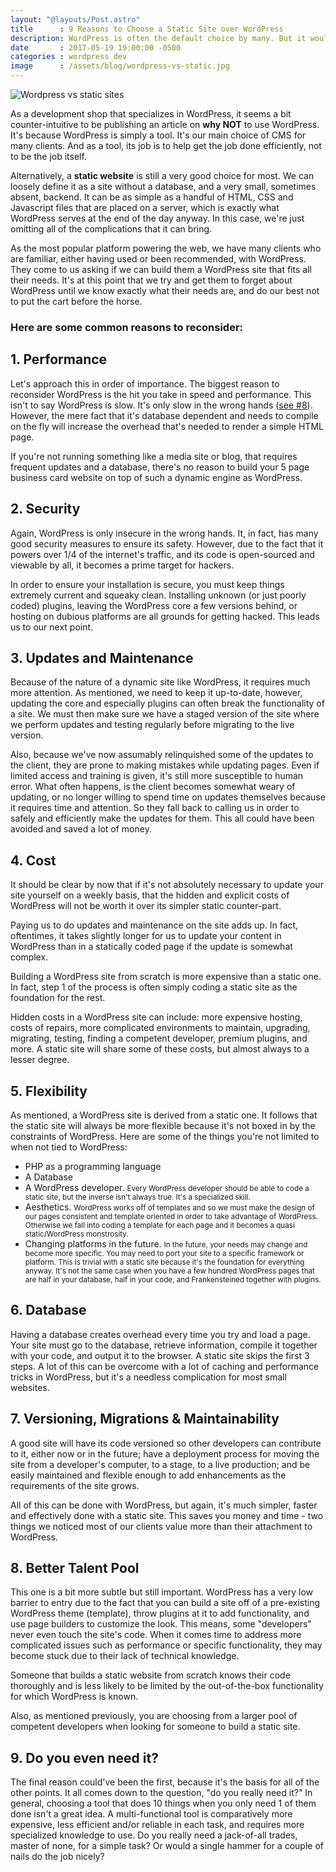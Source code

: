 ```yaml
---
layout: "@layouts/Post.astro"
title      : 9 Reasons to Choose a Static Site over WordPress
description: WordPress is often the default choice by many. But it would do them some good to enumerate just why exactly they're choosing WordPress over a simpler static website.
date       : 2017-05-19 19:00:00 -0500
categories : wordpress dev
image      : /assets/blog/wordpress-vs-static.jpg
---
```


![Wordpress vs static sites](/assets/blog/wordpress-vs-static.jpg)

As a development shop that specializes in WordPress, it seems a bit counter-intuitive to be publishing an article on **why NOT** to use WordPress. It's because WordPress is simply a tool. It's our main choice of CMS for many clients. And as a tool, its job is to help get the job done efficiently, not to be the job itself.

Alternatively, a **static website** is still a very good choice for most. We can loosely define it as a site without a database, and a very small, sometimes absent, backend. It can be as simple as a handful of HTML, CSS and Javascript files that are placed on a server, which is exactly what WordPress serves at the end of the day anyway. In this case, we're just omitting all of the complications that it can bring.

As the most popular platform powering the web, we have many clients who are familiar, either having used or been recommended, with WordPress. They come to us asking if we can build them a WordPress site that fits all their needs. It's at this point that we try and get them to forget about WordPress until we know exactly what their needs are, and do our best not to put the cart before the horse.

### Here are some common reasons to reconsider:

## 1. Performance

Let's approach this in order of importance. The biggest reason to reconsider WordPress is the hit you take in speed and performance. This isn't to say WordPress is slow. It's only slow in the wrong hands ([see #8](#8-better-talent-pool)). However, the mere fact that it's database dependent and needs to compile on the fly will increase the overhead that's needed to render a simple HTML page.

If you're not running something like a media site or blog, that requires frequent updates and a database, there's no reason to build your 5 page business card website on top of such a dynamic engine as WordPress.

## 2. Security

Again, WordPress is only insecure in the wrong hands. It, in fact, has many good security measures to ensure its safety. However, due to the fact that it powers over 1/4 of the internet's traffic, and its code is open-sourced and viewable by all, it becomes a prime target for hackers.

In order to ensure your installation is secure, you must keep things extremely current and squeaky clean. Installing unknown (or just poorly coded) plugins, leaving the WordPress core a few versions behind, or hosting on dubious platforms are all grounds for getting hacked. This leads us to our next point.

## 3. Updates and Maintenance

Because of the nature of a dynamic site like WordPress, it requires much more attention. As mentioned, we need to keep it up-to-date, however, updating the core and especially plugins can often break the functionality of a site. We must then make sure we have a staged version of the site where we perform updates and testing regularly before migrating to the live version.

Also, because we've now assumably relinquished some of the updates to the client, they are prone to making mistakes while updating pages. Even if limited access and training is given, it's still more susceptible to human error. What often happens, is the client becomes somewhat weary of updating, or no longer willing to spend time on updates themselves because it requires time and attention. So they fall back to calling us in order to safely and efficiently make the updates for them. This all could have been avoided and saved a lot of money.

## 4. Cost

It should be clear by now that if it's not absolutely necessary to update your site yourself on a weekly basis, that the hidden and explicit costs of WordPress will not be worth it over its simpler static counter-part.

Paying us to do updates and maintenance on the site adds up. In fact, oftentimes, it takes slightly longer for us to update your content in WordPress than in a statically coded page if the update is somewhat complex.

Building a WordPress site from scratch is more expensive than a static one. In fact, step 1 of the process is often simply coding a static site as the foundation for the rest.

Hidden costs in a WordPress site can include: more expensive hosting, costs of repairs, more complicated environments to maintain, upgrading, migrating, testing, finding a competent developer, premium plugins, and more. A static site will share some of these costs, but almost always to a lesser degree.

## 5. Flexibility

As mentioned, a WordPress site is derived from a static one. It follows that the static site will always be more flexible because it's not boxed in by the constraints of WordPress. Here are some of the things you're not limited to when not tied to WordPress:

- PHP as a programming language
- A Database
- A WordPress developer.
<small>Every WordPress developer should be able to code a static site, but the inverse isn't always true. It's a specialized skill.</small>
- Aesthetics.
<small>WordPress works off of templates and so we must make the design of our pages consistent and template oriented in order to take advantage of WordPress. Otherwise we fall into coding a template for each page and it becomes a quasi static/WordPress monstrosity.</small>
- Changing platforms in the future.
<small>In the future, your needs may change and become more specific. You may need to port your site to a specific framework or platform. This is trivial with a static site because it's the foundation for everything anyway. It's not the same case when you have a few hundred WordPress pages that are half in your database, half in your code, and Frankensteined together with plugins.</small>

## 6. Database

Having a database creates overhead every time you try and load a page. Your site must go to the database, retrieve information, compile it together with your code, and output it to the browser. A static site skips the first 3 steps. A lot of this can be overcome with a lot of caching and performance tricks in WordPress, but it's a needless complication for most small websites.

## 7. Versioning, Migrations & Maintainability

A good site will have its code versioned so other developers can contribute to it, either now or in the future; have a deployment process for moving the site from a developer's computer, to a stage, to a live production; and be easily maintained and flexible enough to add enhancements as the requirements of the site grows.

All of this can be done with WordPress, but again, it's much simpler, faster and effectively done with a static site. This saves you money and time - two things we noticed most of our clients value more than their attachment to WordPress.

## 8. Better Talent Pool

This one is a bit more subtle but still important. WordPress has a very low barrier to entry due to the fact that you can build a site off of a pre-existing WordPress theme (template), throw plugins at it to add functionality, and use page builders to customize the look. This means, some "developers" never even touch the site's code. When it comes time to address more complicated issues such as performance or specific functionality, they may become stuck due to their lack of technical knowledge.

Someone that builds a static website from scratch knows their code thoroughly and is less likely to be limited by the out-of-the-box functionality for which WordPress is known.

Also, as mentioned previously, you are choosing from a larger pool of competent developers when looking for someone to build a static site.

## 9. Do you even need it?

The final reason could've been the first, because it's the basis for all of the other points. It all comes down to the question, "do you really need it?" In general, choosing a tool that does 10 things when you only need 1 of them done isn't a great idea. A multi-functional tool is comparatively more expensive, less efficient and/or reliable in each task, and requires more specialized knowledge to use. Do you really need a jack-of-all trades, master of none, for a simple task? Or would a single hammer for a couple of nails do the job nicely?
